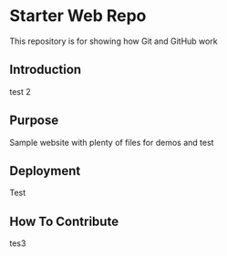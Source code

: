  # Starter Web Repo

This repository is for showing how Git and GitHub work

## Introduction 

test 2

## Purpose

Sample website with plenty of files for demos and test

## Deployment

Test 

## How To Contribute

tes3